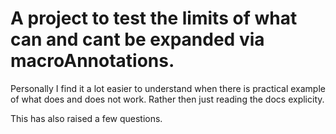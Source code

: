 # A project to test the limits of what can and cant be expanded via macroAnnotations.

Personally I find it a lot easier to understand when there is practical example of what does and does not work.
Rather then just reading the docs explicity.

This has also raised a few questions.
